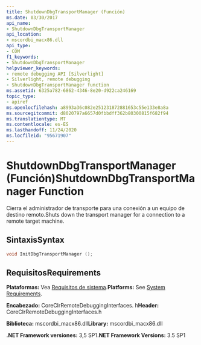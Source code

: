 ```yaml
---
title: ShutdownDbgTransportManager (Función)
ms.date: 03/30/2017
api_name:
- ShutdownDbgTransportManager
api_location:
- mscordbi_macx86.dll
api_type:
- COM
f1_keywords:
- ShutdownDbgTransportManager
helpviewer_keywords:
- remote debugging API [Silverlight]
- Silverlight, remote debugging
- ShutdownDbgTransportManager function
ms.assetid: 6325a782-6862-4346-8e20-d922ca246169
topic_type:
- apiref
ms.openlocfilehash: a8993a36c082e251231872881653c55e133e8a8a
ms.sourcegitcommit: d8020797a6657d0fbbdff362b80300815f682f94
ms.translationtype: MT
ms.contentlocale: es-ES
ms.lasthandoff: 11/24/2020
ms.locfileid: "95671907"
---
```

# <a name="shutdowndbgtransportmanager-function"></a><span data-ttu-id="f984d-102">ShutdownDbgTransportManager (Función)</span><span class="sxs-lookup"><span data-stu-id="f984d-102">ShutdownDbgTransportManager Function</span></span>

<span data-ttu-id="f984d-103">Cierra el administrador de transporte para una conexión a un equipo de destino remoto.</span><span class="sxs-lookup"><span data-stu-id="f984d-103">Shuts down the transport manager for a connection to a remote target machine.</span></span>  
  
## <a name="syntax"></a><span data-ttu-id="f984d-104">Sintaxis</span><span class="sxs-lookup"><span data-stu-id="f984d-104">Syntax</span></span>  
  
```cpp  
void InitDbgTransportManager ();  
```  
  
## <a name="requirements"></a><span data-ttu-id="f984d-105">Requisitos</span><span class="sxs-lookup"><span data-stu-id="f984d-105">Requirements</span></span>  

 <span data-ttu-id="f984d-106">**Plataformas:** Vea [Requisitos de sistema](../../get-started/system-requirements.md).</span><span class="sxs-lookup"><span data-stu-id="f984d-106">**Platforms:** See [System Requirements](../../get-started/system-requirements.md).</span></span>  
  
 <span data-ttu-id="f984d-107">**Encabezado:** CoreClrRemoteDebuggingInterfaces. h</span><span class="sxs-lookup"><span data-stu-id="f984d-107">**Header:** CoreClrRemoteDebuggingInterfaces.h</span></span>  
  
 <span data-ttu-id="f984d-108">**Biblioteca:** mscordbi_macx86.dll</span><span class="sxs-lookup"><span data-stu-id="f984d-108">**Library:** mscordbi_macx86.dll</span></span>  
  
 <span data-ttu-id="f984d-109">**.NET Framework versiones:** 3,5 SP1</span><span class="sxs-lookup"><span data-stu-id="f984d-109">**.NET Framework Versions:** 3.5 SP1</span></span>
